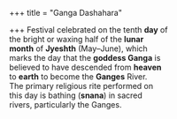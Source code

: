 +++
title = "Ganga Dashahara"

+++
Festival celebrated on the tenth **day** of  
the bright or waxing half of the **lunar**  
**month** of **Jyeshth** (May–June), which  
marks the day that the **goddess Ganga** is  
believed to have descended from **heaven**  
to **earth** to become the **Ganges** River.  
The primary religious rite performed on  
this day is bathing (**snana**) in sacred  
rivers, particularly the Ganges.